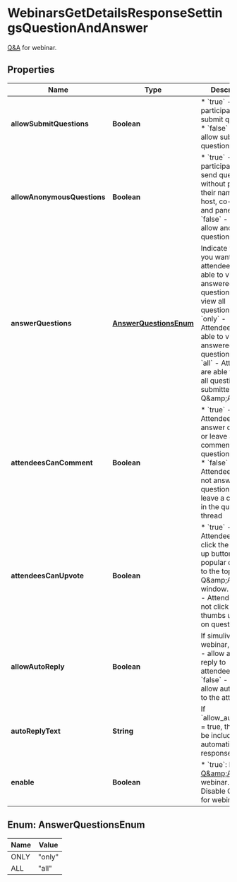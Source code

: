 

# WebinarsGetDetailsResponseSettingsQuestionAndAnswer

[Q&amp;A](https://support.zoom.us/hc/en-us/articles/203686015-Using-Q-A-as-the-webinar-host#:~:text=Overview,and%20upvote%20each%20other's%20questions.) for webinar.

## Properties

| Name | Type | Description | Notes |
|------------ | ------------- | ------------- | -------------|
|**allowSubmitQuestions** | **Boolean** | * &#x60;true&#x60; - Allow participants to submit questions.  * &#x60;false&#x60; - Do not allow submit questions. |  [optional] |
|**allowAnonymousQuestions** | **Boolean** | * &#x60;true&#x60; - Allow participants to send questions without providing their name to the host, co-host, and panelists.  * &#x60;false&#x60; - Do not allow anonymous questions. |  [optional] |
|**answerQuestions** | [**AnswerQuestionsEnum**](#AnswerQuestionsEnum) | Indicate whether you want attendees to be able to view answered questions only or view all questions.  * &#x60;only&#x60; - Attendees are able to view answered questions only.  *  &#x60;all&#x60; - Attendees are able to view all questions submitted in the Q&amp;amp;A. |  [optional] |
|**attendeesCanComment** | **Boolean** | * &#x60;true&#x60; - Attendees can answer questions or leave a comment in the question thread.  * &#x60;false&#x60; - Attendees can not answer questions or leave a comment in the question thread |  [optional] |
|**attendeesCanUpvote** | **Boolean** | * &#x60;true&#x60; - Attendees can click the thumbs up button to bring popular questions to the top of the Q&amp;amp;A window.  * &#x60;false&#x60; - Attendees can not click the thumbs up button on questions. |  [optional] |
|**allowAutoReply** | **Boolean** | If simulive webinar,   * &#x60;true&#x60; - allow auto-reply to attendees.   * &#x60;false&#x60; - don&#39;t allow auto-reply to the attendees. |  [optional] |
|**autoReplyText** | **String** | If &#x60;allow_auto_reply&#x60; &#x3D; true, the text to be included in the automatic response.  |  [optional] |
|**enable** | **Boolean** | * &#x60;true&#x60;: Enable [Q&amp;amp;A](https://support.zoom.us/hc/en-us/articles/203686015-Using-Q-A-as-the-webinar-host#:~:text&#x3D;Overview,and%20upvote%20each%20other&#39;s%20questions.) for webinar.  * &#x60;false&#x60;: Disable Q&amp;amp;A for webinar. |  [optional] |



## Enum: AnswerQuestionsEnum

| Name | Value |
|---- | -----|
| ONLY | &quot;only&quot; |
| ALL | &quot;all&quot; |



